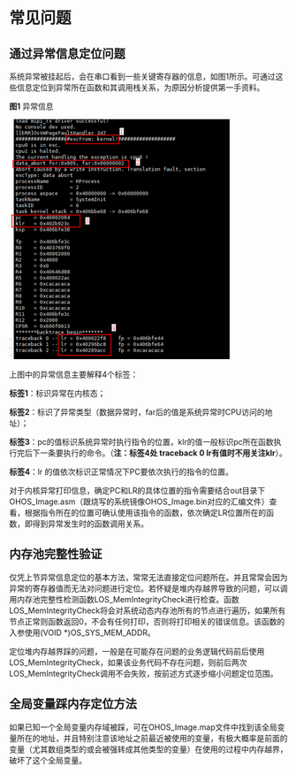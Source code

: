 # 常见问题


## 通过异常信息定位问题

系统异常被挂起后，会在串口看到一些关键寄存器的信息，如图1所示。可通过这些信息定位到异常所在函数和其调用栈关系，为原因分析提供第一手资料。

  **图1** 异常信息

  ![zh-cn_image_0000001153823524](figures/zh-cn_image_0000001153823524.png)

上图中的异常信息主要解释4个标签：

**标签1**：标识异常在内核态；

**标签2**：标识了异常类型（数据异常时，far后的值是系统异常时CPU访问的地址）；

**标签3**：pc的值标识系统异常时执行指令的位置，klr的值一般标识pc所在函数执行完后下一条要执行的命令。（**注：标签4处 traceback 0  lr有值时不用关注klr**）。

**标签4**：lr 的值依次标识正常情况下PC要依次执行的指令的位置。

对于内核异常打印信息，确定PC和LR的具体位置的指令需要结合out目录下OHOS_Image.asm（跟烧写的系统镜像OHOS_Image.bin对应的汇编文件）查看，根据指令所在的位置可确认使用该指令的函数，依次确定LR位置所在的函数，即得到异常发生时的函数调用关系。


## 内存池完整性验证

仅凭上节异常信息定位的基本方法，常常无法直接定位问题所在。并且常常会因为异常的寄存器值而无法对问题进行定位。若怀疑是堆内存越界导致的问题，可以调用内存池完整性检测函数LOS_MemIntegrityCheck进行检查。函数LOS_MemIntegrityCheck将会对系统动态内存池所有的节点进行遍历，如果所有节点正常则函数返回0，不会有任何打印，否则将打印相关的错误信息。该函数的入参使用(VOID \*)OS_SYS_MEM_ADDR。

定位堆内存越界踩的问题，一般是在可能存在问题的业务逻辑代码前后使用LOS_MemIntegrityCheck，如果该业务代码不存在问题，则前后两次LOS_MemIntegrityCheck调用不会失败，按前述方式逐步缩小问题定位范围。


## 全局变量踩内存定位方法

如果已知一个全局变量内存域被踩，可在OHOS_Image.map文件中找到该全局变量所在的地址，并且特别注意该地址之前最近被使用的变量，有极大概率是前面的变量（尤其数组类型的或会被强转成其他类型的变量）在使用的过程中内存越界，破坏了这个全局变量。
